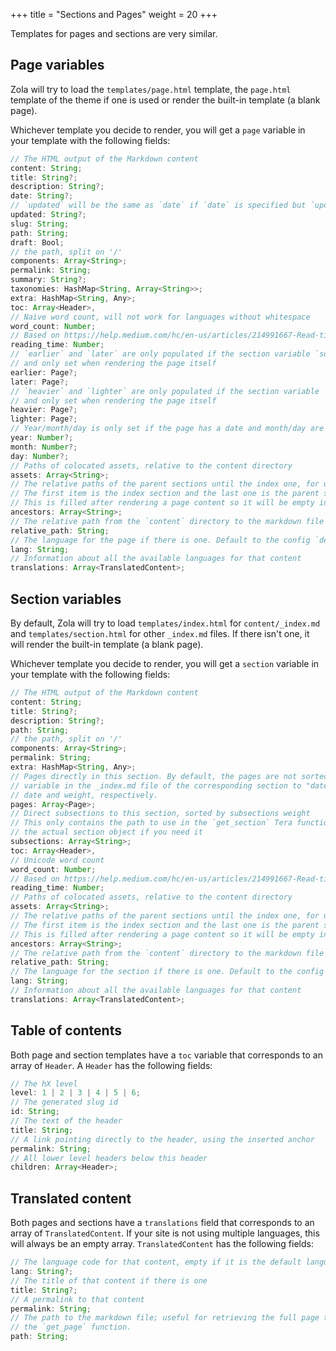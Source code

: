 +++
title = "Sections and Pages"
weight = 20
+++

Templates for pages and sections are very similar.

## Page variables

Zola will try to load the `templates/page.html` template, the `page.html` template of the theme if one is used
or render the built-in template (a blank page).

Whichever template you decide to render, you will get a `page` variable in your template
with the following fields:

```typescript
// The HTML output of the Markdown content
content: String;
title: String?;
description: String?;
date: String?;
// `updated` will be the same as `date` if `date` is specified but `updated` is not in front-matter
updated: String?;
slug: String;
path: String;
draft: Bool;
// the path, split on '/'
components: Array<String>;
permalink: String;
summary: String?;
taxonomies: HashMap<String, Array<String>>;
extra: HashMap<String, Any>;
toc: Array<Header>,
// Naive word count, will not work for languages without whitespace
word_count: Number;
// Based on https://help.medium.com/hc/en-us/articles/214991667-Read-time
reading_time: Number;
// `earlier` and `later` are only populated if the section variable `sort_by` is set to `date`
// and only set when rendering the page itself
earlier: Page?;
later: Page?;
// `heavier` and `lighter` are only populated if the section variable `sort_by` is set to `weight`
// and only set when rendering the page itself
heavier: Page?;
lighter: Page?;
// Year/month/day is only set if the page has a date and month/day are 1-indexed
year: Number?;
month: Number?;
day: Number?;
// Paths of colocated assets, relative to the content directory
assets: Array<String>;
// The relative paths of the parent sections until the index one, for use with the `get_section` Tera function
// The first item is the index section and the last one is the parent section
// This is filled after rendering a page content so it will be empty in shortcodes
ancestors: Array<String>;
// The relative path from the `content` directory to the markdown file
relative_path: String;
// The language for the page if there is one. Default to the config `default_language`
lang: String;
// Information about all the available languages for that content
translations: Array<TranslatedContent>;
```

## Section variables

By default, Zola will try to load `templates/index.html` for `content/_index.md`
and `templates/section.html` for other `_index.md` files. If there isn't
one, it will render the built-in template (a blank page).

Whichever template you decide to render, you will get a `section` variable in your template
with the following fields:

```typescript
// The HTML output of the Markdown content
content: String;
title: String?;
description: String?;
path: String;
// the path, split on '/'
components: Array<String>;
permalink: String;
extra: HashMap<String, Any>;
// Pages directly in this section. By default, the pages are not sorted. Please set the "sorted_by"
// variable in the _index.md file of the corresponding section to "date" or "weight" for sorting by
// date and weight, respectively.
pages: Array<Page>;
// Direct subsections to this section, sorted by subsections weight
// This only contains the path to use in the `get_section` Tera function to get
// the actual section object if you need it
subsections: Array<String>;
toc: Array<Header>,
// Unicode word count
word_count: Number;
// Based on https://help.medium.com/hc/en-us/articles/214991667-Read-time
reading_time: Number;
// Paths of colocated assets, relative to the content directory
assets: Array<String>;
// The relative paths of the parent sections until the index one, for use with the `get_section` Tera function
// The first item is the index section and the last one is the parent section
// This is filled after rendering a page content so it will be empty in shortcodes
ancestors: Array<String>;
// The relative path from the `content` directory to the markdown file
relative_path: String;
// The language for the section if there is one. Default to the config `default_language`
lang: String;
// Information about all the available languages for that content
translations: Array<TranslatedContent>;
```

## Table of contents

Both page and section templates have a `toc` variable that corresponds to an array of `Header`.
A `Header` has the following fields:

```typescript
// The hX level
level: 1 | 2 | 3 | 4 | 5 | 6;
// The generated slug id
id: String;
// The text of the header
title: String;
// A link pointing directly to the header, using the inserted anchor
permalink: String;
// All lower level headers below this header
children: Array<Header>;
```

## Translated content

Both pages and sections have a `translations` field that corresponds to an array of `TranslatedContent`. If your
site is not using multiple languages, this will always be an empty array.
`TranslatedContent` has the following fields:

```typescript
// The language code for that content, empty if it is the default language
lang: String?;
// The title of that content if there is one
title: String?;
// A permalink to that content
permalink: String;
// The path to the markdown file; useful for retrieving the full page through
// the `get_page` function.
path: String;
```
